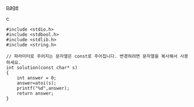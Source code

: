 [page](https://programmers.co.kr/learn/courses/30/lessons/12925)

c

    #include <stdio.h>
    #include <stdbool.h>
    #include <stdlib.h>
    #include <string.h>

    // 파라미터로 주어지는 문자열은 const로 주어집니다. 변경하려면 문자열을 복사해서 사용하세요.
    int solution(const char* s)
    {
        int answer = 0;
        answer=atoi(s);
        printf("%d",answer);
        return answer;
    }
